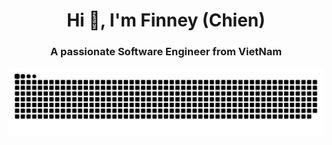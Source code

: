 <h1 align="center">Hi 👋, I'm Finney (Chien)</h1>
<h3 align="center">A passionate Software Engineer from VietNam</h3>

![snake_gif](https://github.com/Cotchi666/Cotchi666/blob/output/github-contribution-grid-snake.svg)
